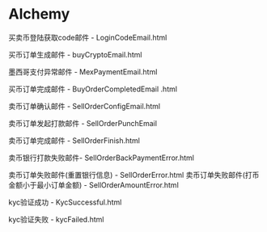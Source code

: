# Alchemy

买卖币登陆获取code邮件 - LoginCodeEmail.html


买币订单生成邮件 - buyCryptoEmail.html


墨西哥支付异常邮件 - MexPaymentEmail.html

买币订单完成邮件 - BuyOrderCompletedEmail .html

卖币订单确认邮件 - SellOrderConfigEmail.html

卖币订单发起打款邮件 - SellOrderPunchEmail

卖币订单完成邮件 - SellOrderFinish.html

卖币银行打款失败邮件- SellOrderBackPaymentError.html

卖币订单失败邮件(重置银行信息) - SellOrderError.html
卖币订单失败邮件(打币金额小于最小订单金额) - SellOrderAmountError.html

kyc验证成功 - KycSuccessful.html

kyc验证失败 - kycFailed.html
